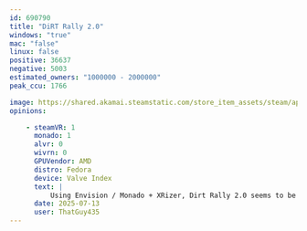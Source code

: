 ```yaml
---
id: 690790
title: "DiRT Rally 2.0"
windows: "true"
mac: "false"
linux: false
positive: 36637
negative: 5003
estimated_owners: "1000000 - 2000000"
peak_ccu: 1766

image: https://shared.akamai.steamstatic.com/store_item_assets/steam/apps/690790/header.jpg?t=1730918452
opinions:

    - steamVR: 1
      monado: 1
      alvr: 0
      wivrn: 0
      GPUVendor: AMD
      distro: Fedora
      device: Valve Index
      text: |
          Using Envision / Monado + XRizer, Dirt Rally 2.0 seems to be fully working. SteamVR also works, but has the usual frame drops are instability that SteamVR linux is known for.
      date: 2025-07-13
      user: ThatGuy435
---
```


